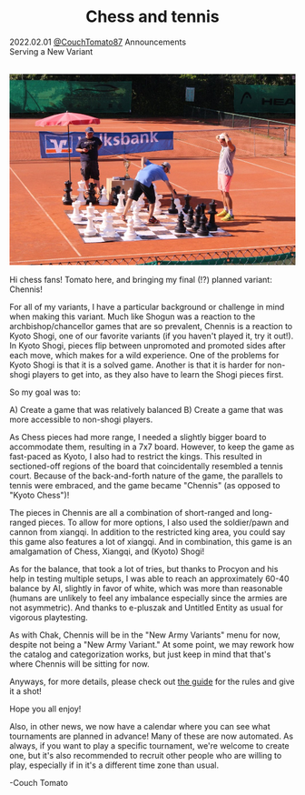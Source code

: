 <h1 align="center">Chess and tennis</h1>

<div class="meta-headline">
    <div class= "meta">
        <span class="text">2022.02.01</span>
        <span class="text"><a href="/@/CouchTomato87">@CouchTomato87</a></span>
        <span class="text">Announcements</span>
    </div>
    <div class= "headline">Serving a New Variant</div>
</div>
</br>

![Chess and Tennis?](https://github.com/gbtami/pychess-variants/blob/master/static/images/ChessTennis.jpg)

Hi chess fans! Tomato here, and bringing my final (!?) planned variant: Chennis!

For all of my variants, I have a particular background or challenge in mind when making this variant. Much like Shogun was a reaction to the archbishop/chancellor games that are so prevalent, Chennis is a reaction to Kyoto Shogi, one of our favorite variants (if you haven't played it, try it out!). In Kyoto Shogi, pieces flip between unpromoted and promoted sides after each move, which makes for a wild experience. One of the problems for Kyoto Shogi is that it is a solved game. Another is that it is harder for non-shogi players to get into, as they also have to learn the Shogi pieces first.

So my goal was to:

A) Create a game that was relatively balanced
B) Create a game that was more accessible to non-shogi players.

As Chess pieces had more range, I needed a slightly bigger board to accommodate them, resulting in a 7x7 board. However, to keep the game as fast-paced as Kyoto, I also had to restrict the kings. This resulted in sectioned-off regions of the board that coincidentally resembled a tennis court. Because of the back-and-forth nature of the game, the parallels to tennis were embraced, and the game became "Chennis" (as opposed to "Kyoto Chess")!

The pieces in Chennis are all a combination of short-ranged and long-ranged pieces. To allow for more options, I also used the soldier/pawn and cannon from xiangqi. In addition to the restricted king area, you could say this game also features a lot of xiangqi. And in combination, this game is an amalgamation of Chess, Xiangqi, and (Kyoto) Shogi!

As for the balance, that took a lot of tries, but thanks to Procyon and his help in testing multiple setups, I was able to reach an approximately 60-40 balance by AI, slightly in favor of white, which was more than reasonable (humans are unlikely to feel any imbalance especially since the armies are not asymmetric). And thanks to e-pluszak and Untitled Entity as usual for vigorous playtesting. 

As with Chak, Chennis will be in the "New Army Variants" menu for now, despite not being a "New Army Variant." At some point, we may rework how the catalog and categorization works, but just keep in mind that that's where Chennis will be sitting for now.

Anyways, for more details, please check out [the guide](https://www.pychess.org/variants/chennis) for the rules and give it a shot!

Hope you all enjoy!

Also, in other news, we now have a calendar where you can see what tournaments are planned in advance! Many of these are now automated. As always, if you want to play a specific tournament, we're welcome to create one, but it's also recommended to recruit other people who are willing to play, especially if in it's a different time zone than usual.

-Couch Tomato
